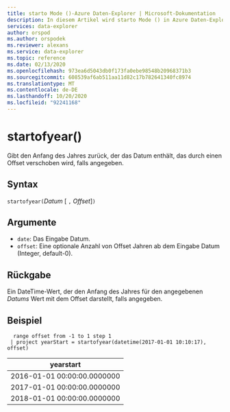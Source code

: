 ```yaml
---
title: starto Mode ()-Azure Daten-Explorer | Microsoft-Dokumentation
description: In diesem Artikel wird starto Mode () in Azure Daten-Explorer beschrieben.
services: data-explorer
author: orspod
ms.author: orspodek
ms.reviewer: alexans
ms.service: data-explorer
ms.topic: reference
ms.date: 02/13/2020
ms.openlocfilehash: 973ea6d5043db0f173fa0ebe98548b20968371b3
ms.sourcegitcommit: 608539af6ab511aa11d82c17b782641340fc8974
ms.translationtype: MT
ms.contentlocale: de-DE
ms.lasthandoff: 10/20/2020
ms.locfileid: "92241168"
---
```

# <a name="startofyear"></a>startofyear()

Gibt den Anfang des Jahres zurück, der das Datum enthält, das durch einen Offset verschoben wird, falls angegeben.

## <a name="syntax"></a>Syntax

`startofyear(`*Datum* [ `,` *Offset*]`)`

## <a name="arguments"></a>Argumente

* `date`: Das Eingabe Datum.
* `offset`: Eine optionale Anzahl von Offset Jahren ab dem Eingabe Datum (Integer, default-0). 

## <a name="returns"></a>Rückgabe

Ein DateTime-Wert, der den Anfang des Jahres für den angegebenen *Datums* Wert mit dem Offset darstellt, falls angegeben.

## <a name="example"></a>Beispiel

```kusto
  range offset from -1 to 1 step 1
 | project yearStart = startofyear(datetime(2017-01-01 10:10:17), offset) 
```

|yearstart|
|---|
|2016-01-01 00:00:00.0000000|
|2017-01-01 00:00:00.0000000|
|2018-01-01 00:00:00.0000000|